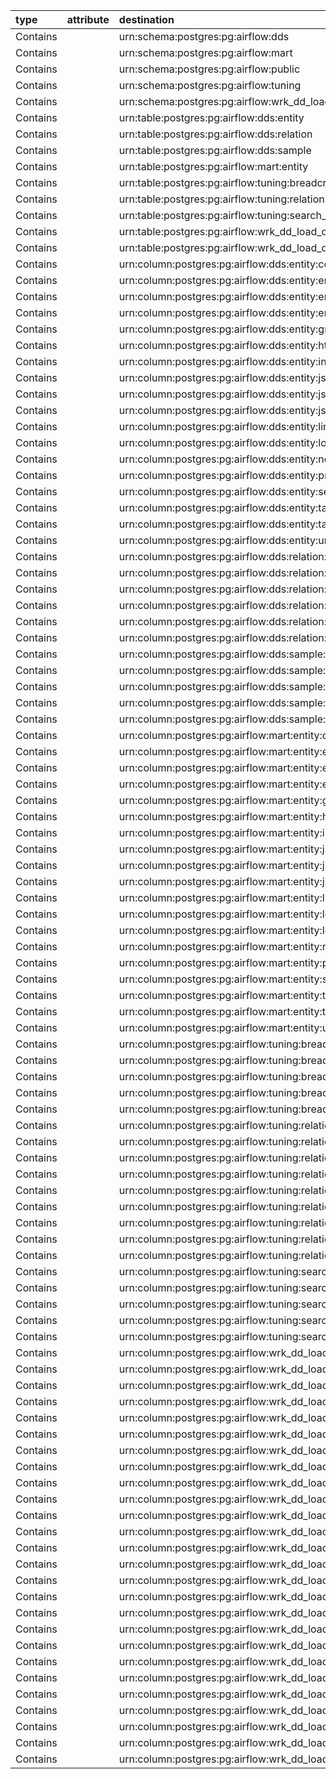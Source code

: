 | type     | attribute   | destination                                                                | source                                                    |
|:---------|:------------|:---------------------------------------------------------------------------|:----------------------------------------------------------|
| Contains |             | urn:schema:postgres:pg:airflow:dds                                         | urn:tree_node:database                                    |
| Contains |             | urn:schema:postgres:pg:airflow:mart                                        | urn:tree_node:database                                    |
| Contains |             | urn:schema:postgres:pg:airflow:public                                      | urn:tree_node:database                                    |
| Contains |             | urn:schema:postgres:pg:airflow:tuning                                      | urn:tree_node:database                                    |
| Contains |             | urn:schema:postgres:pg:airflow:wrk_dd_load_dds_pg                          | urn:tree_node:database                                    |
| Contains |             | urn:table:postgres:pg:airflow:dds:entity                                   | urn:schema:postgres:pg:airflow:dds                        |
| Contains |             | urn:table:postgres:pg:airflow:dds:relation                                 | urn:schema:postgres:pg:airflow:dds                        |
| Contains |             | urn:table:postgres:pg:airflow:dds:sample                                   | urn:schema:postgres:pg:airflow:dds                        |
| Contains |             | urn:table:postgres:pg:airflow:mart:entity                                  | urn:schema:postgres:pg:airflow:mart                       |
| Contains |             | urn:table:postgres:pg:airflow:tuning:breadcrumb                            | urn:schema:postgres:pg:airflow:tuning                     |
| Contains |             | urn:table:postgres:pg:airflow:tuning:relations_type                        | urn:schema:postgres:pg:airflow:tuning                     |
| Contains |             | urn:table:postgres:pg:airflow:tuning:search_help                           | urn:schema:postgres:pg:airflow:tuning                     |
| Contains |             | urn:table:postgres:pg:airflow:wrk_dd_load_dds_pg:entity                    | urn:schema:postgres:pg:airflow:wrk_dd_load_dds_pg         |
| Contains |             | urn:table:postgres:pg:airflow:wrk_dd_load_dds_pg:relation                  | urn:schema:postgres:pg:airflow:wrk_dd_load_dds_pg         |
| Contains |             | urn:column:postgres:pg:airflow:dds:entity:codes                            | urn:table:postgres:pg:airflow:dds:entity                  |
| Contains |             | urn:column:postgres:pg:airflow:dds:entity:entity_name                      | urn:table:postgres:pg:airflow:dds:entity                  |
| Contains |             | urn:column:postgres:pg:airflow:dds:entity:entity_name_short                | urn:table:postgres:pg:airflow:dds:entity                  |
| Contains |             | urn:column:postgres:pg:airflow:dds:entity:entity_type                      | urn:table:postgres:pg:airflow:dds:entity                  |
| Contains |             | urn:column:postgres:pg:airflow:dds:entity:grid                             | urn:table:postgres:pg:airflow:dds:entity                  |
| Contains |             | urn:column:postgres:pg:airflow:dds:entity:htmls                            | urn:table:postgres:pg:airflow:dds:entity                  |
| Contains |             | urn:column:postgres:pg:airflow:dds:entity:info                             | urn:table:postgres:pg:airflow:dds:entity                  |
| Contains |             | urn:column:postgres:pg:airflow:dds:entity:json_data                        | urn:table:postgres:pg:airflow:dds:entity                  |
| Contains |             | urn:column:postgres:pg:airflow:dds:entity:json_data_ui                     | urn:table:postgres:pg:airflow:dds:entity                  |
| Contains |             | urn:column:postgres:pg:airflow:dds:entity:json_system                      | urn:table:postgres:pg:airflow:dds:entity                  |
| Contains |             | urn:column:postgres:pg:airflow:dds:entity:links                            | urn:table:postgres:pg:airflow:dds:entity                  |
| Contains |             | urn:column:postgres:pg:airflow:dds:entity:loaded_by                        | urn:table:postgres:pg:airflow:dds:entity                  |
| Contains |             | urn:column:postgres:pg:airflow:dds:entity:notifications                    | urn:table:postgres:pg:airflow:dds:entity                  |
| Contains |             | urn:column:postgres:pg:airflow:dds:entity:processed_dttm                   | urn:table:postgres:pg:airflow:dds:entity                  |
| Contains |             | urn:column:postgres:pg:airflow:dds:entity:search_data                      | urn:table:postgres:pg:airflow:dds:entity                  |
| Contains |             | urn:column:postgres:pg:airflow:dds:entity:tables                           | urn:table:postgres:pg:airflow:dds:entity                  |
| Contains |             | urn:column:postgres:pg:airflow:dds:entity:tags                             | urn:table:postgres:pg:airflow:dds:entity                  |
| Contains |             | urn:column:postgres:pg:airflow:dds:entity:urn                              | urn:table:postgres:pg:airflow:dds:entity                  |
| Contains |             | urn:column:postgres:pg:airflow:dds:relation:attribute                      | urn:table:postgres:pg:airflow:dds:relation                |
| Contains |             | urn:column:postgres:pg:airflow:dds:relation:destination                    | urn:table:postgres:pg:airflow:dds:relation                |
| Contains |             | urn:column:postgres:pg:airflow:dds:relation:loaded_by                      | urn:table:postgres:pg:airflow:dds:relation                |
| Contains |             | urn:column:postgres:pg:airflow:dds:relation:processed_dttm                 | urn:table:postgres:pg:airflow:dds:relation                |
| Contains |             | urn:column:postgres:pg:airflow:dds:relation:source                         | urn:table:postgres:pg:airflow:dds:relation                |
| Contains |             | urn:column:postgres:pg:airflow:dds:relation:type                           | urn:table:postgres:pg:airflow:dds:relation                |
| Contains |             | urn:column:postgres:pg:airflow:dds:sample:cntrows                          | urn:table:postgres:pg:airflow:dds:sample                  |
| Contains |             | urn:column:postgres:pg:airflow:dds:sample:columndef                        | urn:table:postgres:pg:airflow:dds:sample                  |
| Contains |             | urn:column:postgres:pg:airflow:dds:sample:processed_dttm                   | urn:table:postgres:pg:airflow:dds:sample                  |
| Contains |             | urn:column:postgres:pg:airflow:dds:sample:sample_data                      | urn:table:postgres:pg:airflow:dds:sample                  |
| Contains |             | urn:column:postgres:pg:airflow:dds:sample:urn                              | urn:table:postgres:pg:airflow:dds:sample                  |
| Contains |             | urn:column:postgres:pg:airflow:mart:entity:codes                           | urn:table:postgres:pg:airflow:mart:entity                 |
| Contains |             | urn:column:postgres:pg:airflow:mart:entity:entity_name                     | urn:table:postgres:pg:airflow:mart:entity                 |
| Contains |             | urn:column:postgres:pg:airflow:mart:entity:entity_name_short               | urn:table:postgres:pg:airflow:mart:entity                 |
| Contains |             | urn:column:postgres:pg:airflow:mart:entity:entity_type                     | urn:table:postgres:pg:airflow:mart:entity                 |
| Contains |             | urn:column:postgres:pg:airflow:mart:entity:grid                            | urn:table:postgres:pg:airflow:mart:entity                 |
| Contains |             | urn:column:postgres:pg:airflow:mart:entity:htmls                           | urn:table:postgres:pg:airflow:mart:entity                 |
| Contains |             | urn:column:postgres:pg:airflow:mart:entity:info                            | urn:table:postgres:pg:airflow:mart:entity                 |
| Contains |             | urn:column:postgres:pg:airflow:mart:entity:json_data                       | urn:table:postgres:pg:airflow:mart:entity                 |
| Contains |             | urn:column:postgres:pg:airflow:mart:entity:json_data_ui                    | urn:table:postgres:pg:airflow:mart:entity                 |
| Contains |             | urn:column:postgres:pg:airflow:mart:entity:json_system                     | urn:table:postgres:pg:airflow:mart:entity                 |
| Contains |             | urn:column:postgres:pg:airflow:mart:entity:links                           | urn:table:postgres:pg:airflow:mart:entity                 |
| Contains |             | urn:column:postgres:pg:airflow:mart:entity:load_dt                         | urn:table:postgres:pg:airflow:mart:entity                 |
| Contains |             | urn:column:postgres:pg:airflow:mart:entity:loaded_by                       | urn:table:postgres:pg:airflow:mart:entity                 |
| Contains |             | urn:column:postgres:pg:airflow:mart:entity:notifications                   | urn:table:postgres:pg:airflow:mart:entity                 |
| Contains |             | urn:column:postgres:pg:airflow:mart:entity:processed_dttm                  | urn:table:postgres:pg:airflow:mart:entity                 |
| Contains |             | urn:column:postgres:pg:airflow:mart:entity:search_data                     | urn:table:postgres:pg:airflow:mart:entity                 |
| Contains |             | urn:column:postgres:pg:airflow:mart:entity:tables                          | urn:table:postgres:pg:airflow:mart:entity                 |
| Contains |             | urn:column:postgres:pg:airflow:mart:entity:tags                            | urn:table:postgres:pg:airflow:mart:entity                 |
| Contains |             | urn:column:postgres:pg:airflow:mart:entity:urn                             | urn:table:postgres:pg:airflow:mart:entity                 |
| Contains |             | urn:column:postgres:pg:airflow:tuning:breadcrumb:breadcrumb_entity         | urn:table:postgres:pg:airflow:tuning:breadcrumb           |
| Contains |             | urn:column:postgres:pg:airflow:tuning:breadcrumb:breadcrumb_urn            | urn:table:postgres:pg:airflow:tuning:breadcrumb           |
| Contains |             | urn:column:postgres:pg:airflow:tuning:breadcrumb:loaded_by                 | urn:table:postgres:pg:airflow:tuning:breadcrumb           |
| Contains |             | urn:column:postgres:pg:airflow:tuning:breadcrumb:processed_dttm            | urn:table:postgres:pg:airflow:tuning:breadcrumb           |
| Contains |             | urn:column:postgres:pg:airflow:tuning:breadcrumb:urn                       | urn:table:postgres:pg:airflow:tuning:breadcrumb           |
| Contains |             | urn:column:postgres:pg:airflow:tuning:relations_type:attribute_group_name  | urn:table:postgres:pg:airflow:tuning:relations_type       |
| Contains |             | urn:column:postgres:pg:airflow:tuning:relations_type:attribute_type        | urn:table:postgres:pg:airflow:tuning:relations_type       |
| Contains |             | urn:column:postgres:pg:airflow:tuning:relations_type:loaded_by             | urn:table:postgres:pg:airflow:tuning:relations_type       |
| Contains |             | urn:column:postgres:pg:airflow:tuning:relations_type:processed_dttm        | urn:table:postgres:pg:airflow:tuning:relations_type       |
| Contains |             | urn:column:postgres:pg:airflow:tuning:relations_type:relation_type         | urn:table:postgres:pg:airflow:tuning:relations_type       |
| Contains |             | urn:column:postgres:pg:airflow:tuning:relations_type:source_group_name     | urn:table:postgres:pg:airflow:tuning:relations_type       |
| Contains |             | urn:column:postgres:pg:airflow:tuning:relations_type:source_type           | urn:table:postgres:pg:airflow:tuning:relations_type       |
| Contains |             | urn:column:postgres:pg:airflow:tuning:relations_type:target_group_name     | urn:table:postgres:pg:airflow:tuning:relations_type       |
| Contains |             | urn:column:postgres:pg:airflow:tuning:relations_type:target_type           | urn:table:postgres:pg:airflow:tuning:relations_type       |
| Contains |             | urn:column:postgres:pg:airflow:tuning:search_help:description              | urn:table:postgres:pg:airflow:tuning:search_help          |
| Contains |             | urn:column:postgres:pg:airflow:tuning:search_help:loaded_by                | urn:table:postgres:pg:airflow:tuning:search_help          |
| Contains |             | urn:column:postgres:pg:airflow:tuning:search_help:name                     | urn:table:postgres:pg:airflow:tuning:search_help          |
| Contains |             | urn:column:postgres:pg:airflow:tuning:search_help:processed_dttm           | urn:table:postgres:pg:airflow:tuning:search_help          |
| Contains |             | urn:column:postgres:pg:airflow:tuning:search_help:type                     | urn:table:postgres:pg:airflow:tuning:search_help          |
| Contains |             | urn:column:postgres:pg:airflow:wrk_dd_load_dds_pg:entity:codes             | urn:table:postgres:pg:airflow:wrk_dd_load_dds_pg:entity   |
| Contains |             | urn:column:postgres:pg:airflow:wrk_dd_load_dds_pg:entity:diff_flg          | urn:table:postgres:pg:airflow:wrk_dd_load_dds_pg:entity   |
| Contains |             | urn:column:postgres:pg:airflow:wrk_dd_load_dds_pg:entity:entity_name       | urn:table:postgres:pg:airflow:wrk_dd_load_dds_pg:entity   |
| Contains |             | urn:column:postgres:pg:airflow:wrk_dd_load_dds_pg:entity:entity_name_short | urn:table:postgres:pg:airflow:wrk_dd_load_dds_pg:entity   |
| Contains |             | urn:column:postgres:pg:airflow:wrk_dd_load_dds_pg:entity:entity_type       | urn:table:postgres:pg:airflow:wrk_dd_load_dds_pg:entity   |
| Contains |             | urn:column:postgres:pg:airflow:wrk_dd_load_dds_pg:entity:grid              | urn:table:postgres:pg:airflow:wrk_dd_load_dds_pg:entity   |
| Contains |             | urn:column:postgres:pg:airflow:wrk_dd_load_dds_pg:entity:htmls             | urn:table:postgres:pg:airflow:wrk_dd_load_dds_pg:entity   |
| Contains |             | urn:column:postgres:pg:airflow:wrk_dd_load_dds_pg:entity:info              | urn:table:postgres:pg:airflow:wrk_dd_load_dds_pg:entity   |
| Contains |             | urn:column:postgres:pg:airflow:wrk_dd_load_dds_pg:entity:json_data         | urn:table:postgres:pg:airflow:wrk_dd_load_dds_pg:entity   |
| Contains |             | urn:column:postgres:pg:airflow:wrk_dd_load_dds_pg:entity:json_data_ui      | urn:table:postgres:pg:airflow:wrk_dd_load_dds_pg:entity   |
| Contains |             | urn:column:postgres:pg:airflow:wrk_dd_load_dds_pg:entity:json_system       | urn:table:postgres:pg:airflow:wrk_dd_load_dds_pg:entity   |
| Contains |             | urn:column:postgres:pg:airflow:wrk_dd_load_dds_pg:entity:links             | urn:table:postgres:pg:airflow:wrk_dd_load_dds_pg:entity   |
| Contains |             | urn:column:postgres:pg:airflow:wrk_dd_load_dds_pg:entity:loaded_by         | urn:table:postgres:pg:airflow:wrk_dd_load_dds_pg:entity   |
| Contains |             | urn:column:postgres:pg:airflow:wrk_dd_load_dds_pg:entity:notifications     | urn:table:postgres:pg:airflow:wrk_dd_load_dds_pg:entity   |
| Contains |             | urn:column:postgres:pg:airflow:wrk_dd_load_dds_pg:entity:processed_dttm    | urn:table:postgres:pg:airflow:wrk_dd_load_dds_pg:entity   |
| Contains |             | urn:column:postgres:pg:airflow:wrk_dd_load_dds_pg:entity:search_data       | urn:table:postgres:pg:airflow:wrk_dd_load_dds_pg:entity   |
| Contains |             | urn:column:postgres:pg:airflow:wrk_dd_load_dds_pg:entity:tables            | urn:table:postgres:pg:airflow:wrk_dd_load_dds_pg:entity   |
| Contains |             | urn:column:postgres:pg:airflow:wrk_dd_load_dds_pg:entity:tags              | urn:table:postgres:pg:airflow:wrk_dd_load_dds_pg:entity   |
| Contains |             | urn:column:postgres:pg:airflow:wrk_dd_load_dds_pg:entity:urn               | urn:table:postgres:pg:airflow:wrk_dd_load_dds_pg:entity   |
| Contains |             | urn:column:postgres:pg:airflow:wrk_dd_load_dds_pg:relation:attribute       | urn:table:postgres:pg:airflow:wrk_dd_load_dds_pg:relation |
| Contains |             | urn:column:postgres:pg:airflow:wrk_dd_load_dds_pg:relation:destination     | urn:table:postgres:pg:airflow:wrk_dd_load_dds_pg:relation |
| Contains |             | urn:column:postgres:pg:airflow:wrk_dd_load_dds_pg:relation:diff_flg        | urn:table:postgres:pg:airflow:wrk_dd_load_dds_pg:relation |
| Contains |             | urn:column:postgres:pg:airflow:wrk_dd_load_dds_pg:relation:loaded_by       | urn:table:postgres:pg:airflow:wrk_dd_load_dds_pg:relation |
| Contains |             | urn:column:postgres:pg:airflow:wrk_dd_load_dds_pg:relation:processed_dttm  | urn:table:postgres:pg:airflow:wrk_dd_load_dds_pg:relation |
| Contains |             | urn:column:postgres:pg:airflow:wrk_dd_load_dds_pg:relation:source          | urn:table:postgres:pg:airflow:wrk_dd_load_dds_pg:relation |
| Contains |             | urn:column:postgres:pg:airflow:wrk_dd_load_dds_pg:relation:type            | urn:table:postgres:pg:airflow:wrk_dd_load_dds_pg:relation |